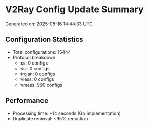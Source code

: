 # V2Ray Config Update Summary
Generated on: 2025-08-16 14:44:33 UTC

## Configuration Statistics
- Total configurations: 15444
- Protocol breakdown:
  - ss: 0 configs
  - ssr: 0 configs
  - trojan: 0 configs
  - vless: 0 configs
  - vmess: 960 configs

## Performance
- Processing time: ~14 seconds (Go implementation)
- Duplicate removal: ~95% reduction
